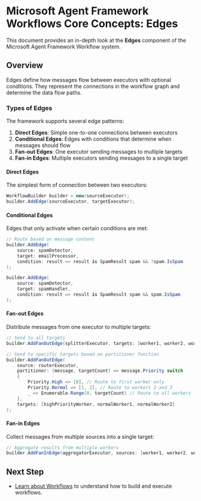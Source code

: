 # Microsoft Agent Framework Workflows Core Concepts: Edges

This document provides an in-depth look at the **Edges** component of the Microsoft Agent Framework Workflow system.

## Overview

Edges define how messages flow between executors with optional conditions. They represent the connections in the workflow graph and determine the data flow paths.

### Types of Edges

The framework supports several edge patterns:

1. **Direct Edges**: Simple one-to-one connections between executors
2. **Conditional Edges**: Edges with conditions that determine when messages should flow
3. **Fan-out Edges**: One executor sending messages to multiple targets
4. **Fan-in Edges**: Multiple executors sending messages to a single target

#### Direct Edges

The simplest form of connection between two executors:


```csharp
WorkflowBuilder builder = new(sourceExecutor);
builder.AddEdge(sourceExecutor, targetExecutor);
```



#### Conditional Edges

Edges that only activate when certain conditions are met:


```csharp
// Route based on message content
builder.AddEdge(
    source: spamDetector, 
    target: emailProcessor, 
    condition: result => result is SpamResult spam && !spam.IsSpam
);

builder.AddEdge(
    source: spamDetector,
    target: spamHandler,
    condition: result => result is SpamResult spam && spam.IsSpam
);
```



#### Fan-out Edges

Distribute messages from one executor to multiple targets:


```csharp
// Send to all targets
builder.AddFanOutEdge(splitterExecutor, targets: [worker1, worker2, worker3]);

// Send to specific targets based on partitioner function
builder.AddFanOutEdge(
    source: routerExecutor,
    partitioner: (message, targetCount) => message.Priority switch
    {
        Priority.High => [0], // Route to first worker only
        Priority.Normal => [1, 2], // Route to workers 2 and 3
        _ => Enumerable.Range(0, targetCount) // Route to all workers
    },
    targets: [highPriorityWorker, normalWorker1, normalWorker2]
);
```



#### Fan-in Edges

Collect messages from multiple sources into a single target:


```csharp
// Aggregate results from multiple workers
builder.AddFanInEdge(aggregatorExecutor, sources: [worker1, worker2, worker3]);
```



## Next Step

- [Learn about Workflows](../workflows.md) to understand how to build and execute workflows.
